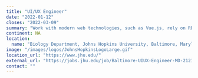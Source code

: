 ```yaml
---
title: "UI/UX Engineer"
date: "2022-01-12"
closes: "2022-03-09"
summary: "Work with modern web technologies, such as Vue.js, rely on REST APIs, and find solutions on how to scale and enable analysis display of thousands of datasets."
continent: NA
location:
  name: "Biology Department, Johns Hopkins University, Baltimore, Maryland, United States"
image: "/images/logos/JohnsHopkinsLogoLarge.gif"
location_url: "https://www.jhu.edu/"
external_url: "https://jobs.jhu.edu/job/Baltimore-UIUX-Engineer-MD-21218/822242500/"
contact: ""
---
```

